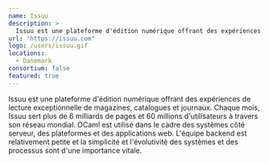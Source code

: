 ```yaml
---
name: Issuu
description: >
  Issuu est une plateforme d'édition numérique offrant des expériences de lecture exceptionnelles de magazines, de catalogues et de journaux
url: "https://issuu.com"
logo: /users/issuu.gif
locations:
  - Danemark
consortium: false
featured: true
---
```


Issuu est une plateforme d'édition numérique offrant des expériences de lecture exceptionnelle de magazines, catalogues et journaux. Chaque mois, Issuu sert plus de 6 milliards de pages et 60 millions d'utilisateurs à travers son réseau mondial. OCaml est utilisé dans le cadre des systèmes côté serveur, des plateformes et des applications web. L'équipe backend est relativement petite et la simplicité et l'évolutivité des systèmes et des processus sont d'une importance vitale.
